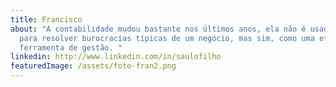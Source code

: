```yaml
---
title: Francisco
about: "A contabilidade mudou bastante nos últimos anos, ela não é usada somente
  para resolver burocracias típicas de um negócio, mas sim, como uma eficiente
  ferramenta de gestão. "
linkedin: http://www.linkedin.com/in/saulofilho
featuredImage: /assets/foto-fran2.png
---
```

